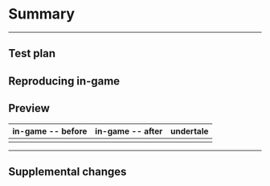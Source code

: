 # Summary

<!--
what is the primary purpose of this PR?
- does it address any existing tickets?
- does it add a new model/attack?
-->

---

## Test plan

<!--
does this PR include any unit tests for its new code?
if yes, briefly describe them.
if no, explain why.
-->

## Reproducing in-game

<!--
how to view the thing you added in-game (Minecraft), if applicable.
- are there certain commands to run?
- if not applicable, write `N/A`.

e.g.:
```mcfunction
function _:reset
function _:summon
function entity:hostile/omega-flowey/attack/x-bullets-lower/start
```
-->

## Preview

<!--
provide visuals (GIFs preferred) showing a before/after of your PR's purpose.
contrasts between in-game (Minecraft) and Undertale are also great.
-->

| in-game -- before | in-game -- after | undertale |
| ----------------- | ---------------- | --------- |
|                   |                  |           |

<!-- `in-game -- before` can be `N/A` if this is a new addition to the map -->

---

## Supplemental changes

<!--
describe what other changes this PR makes which aren't specific to its main purpose.
- does it contain a world backup? (recommended)
- does it contain other miscellaneous code cleanup?

format these extra changes with bullet points, preferrably.
-->
